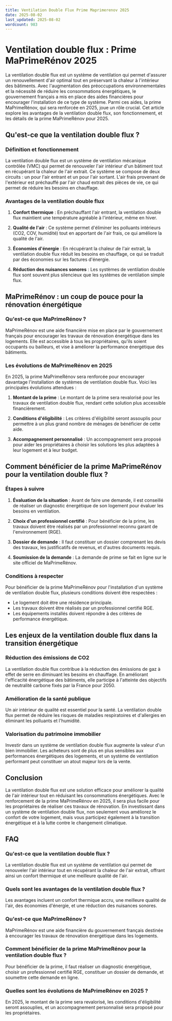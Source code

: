 ```yaml
---
title: Ventilation Double Flux Prime Maprimerenov 2025
date: 2025-08-02
last_updated: 2025-08-02
wordcount: 983
---
```


# Ventilation double flux : Prime MaPrimeRénov 2025

La ventilation double flux est un système de ventilation qui permet d'assurer un renouvellement d'air optimal tout en préservant la chaleur à l'intérieur des bâtiments. Avec l'augmentation des préoccupations environnementales et la nécessité de réduire les consommations énergétiques, le gouvernement français a mis en place des aides financières pour encourager l'installation de ce type de système. Parmi ces aides, la prime MaPrimeRénov, qui sera renforcée en 2025, joue un rôle crucial. Cet article explore les avantages de la ventilation double flux, son fonctionnement, et les détails de la prime MaPrimeRénov pour 2025.

## Qu'est-ce que la ventilation double flux ?

### Définition et fonctionnement

La ventilation double flux est un système de ventilation mécanique contrôlée (VMC) qui permet de renouveler l'air intérieur d'un bâtiment tout en récupérant la chaleur de l'air extrait. Ce système se compose de deux circuits : un pour l'air entrant et un pour l'air sortant. L'air frais provenant de l'extérieur est préchauffé par l'air chaud extrait des pièces de vie, ce qui permet de réduire les besoins en chauffage.

### Avantages de la ventilation double flux

1. **Confort thermique** : En préchauffant l'air entrant, la ventilation double flux maintient une température agréable à l'intérieur, même en hiver.
   
2. **Qualité de l'air** : Ce système permet d'éliminer les polluants intérieurs (CO2, COV, humidité) tout en apportant de l'air frais, ce qui améliore la qualité de l'air.

3. **Économies d'énergie** : En récupérant la chaleur de l'air extrait, la ventilation double flux réduit les besoins en chauffage, ce qui se traduit par des économies sur les factures d'énergie.

4. **Réduction des nuisances sonores** : Les systèmes de ventilation double flux sont souvent plus silencieux que les systèmes de ventilation simple flux.

## MaPrimeRénov : un coup de pouce pour la rénovation énergétique

### Qu'est-ce que MaPrimeRénov ?

MaPrimeRénov est une aide financière mise en place par le gouvernement français pour encourager les travaux de rénovation énergétique dans les logements. Elle est accessible à tous les propriétaires, qu'ils soient occupants ou bailleurs, et vise à améliorer la performance énergétique des bâtiments.

### Les évolutions de MaPrimeRénov en 2025

En 2025, la prime MaPrimeRénov sera renforcée pour encourager davantage l'installation de systèmes de ventilation double flux. Voici les principales évolutions attendues :

1. **Montant de la prime** : Le montant de la prime sera revalorisé pour les travaux de ventilation double flux, rendant cette solution plus accessible financièrement.

2. **Conditions d'éligibilité** : Les critères d'éligibilité seront assouplis pour permettre à un plus grand nombre de ménages de bénéficier de cette aide.

3. **Accompagnement personnalisé** : Un accompagnement sera proposé pour aider les propriétaires à choisir les solutions les plus adaptées à leur logement et à leur budget.

## Comment bénéficier de la prime MaPrimeRénov pour la ventilation double flux ?

### Étapes à suivre

1. **Évaluation de la situation** : Avant de faire une demande, il est conseillé de réaliser un diagnostic énergétique de son logement pour évaluer les besoins en ventilation.

2. **Choix d'un professionnel certifié** : Pour bénéficier de la prime, les travaux doivent être réalisés par un professionnel reconnu garant de l'environnement (RGE).

3. **Dossier de demande** : Il faut constituer un dossier comprenant les devis des travaux, les justificatifs de revenus, et d'autres documents requis.

4. **Soumission de la demande** : La demande de prime se fait en ligne sur le site officiel de MaPrimeRénov.

### Conditions à respecter

Pour bénéficier de la prime MaPrimeRénov pour l'installation d'un système de ventilation double flux, plusieurs conditions doivent être respectées :

- Le logement doit être une résidence principale.
- Les travaux doivent être réalisés par un professionnel certifié RGE.
- Les équipements installés doivent répondre à des critères de performance énergétique.

## Les enjeux de la ventilation double flux dans la transition énergétique

### Réduction des émissions de CO2

La ventilation double flux contribue à la réduction des émissions de gaz à effet de serre en diminuant les besoins en chauffage. En améliorant l'efficacité énergétique des bâtiments, elle participe à l'atteinte des objectifs de neutralité carbone fixés par la France pour 2050.

### Amélioration de la santé publique

Un air intérieur de qualité est essentiel pour la santé. La ventilation double flux permet de réduire les risques de maladies respiratoires et d'allergies en éliminant les polluants et l'humidité.

### Valorisation du patrimoine immobilier

Investir dans un système de ventilation double flux augmente la valeur d'un bien immobilier. Les acheteurs sont de plus en plus sensibles aux performances énergétiques des logements, et un système de ventilation performant peut constituer un atout majeur lors de la vente.

## Conclusion

La ventilation double flux est une solution efficace pour améliorer la qualité de l'air intérieur tout en réduisant les consommations énergétiques. Avec le renforcement de la prime MaPrimeRénov en 2025, il sera plus facile pour les propriétaires de réaliser ces travaux de rénovation. En investissant dans un système de ventilation double flux, non seulement vous améliorez le confort de votre logement, mais vous participez également à la transition énergétique et à la lutte contre le changement climatique.

## FAQ

### Qu'est-ce que la ventilation double flux ?

La ventilation double flux est un système de ventilation qui permet de renouveler l'air intérieur tout en récupérant la chaleur de l'air extrait, offrant ainsi un confort thermique et une meilleure qualité de l'air.

### Quels sont les avantages de la ventilation double flux ?

Les avantages incluent un confort thermique accru, une meilleure qualité de l'air, des économies d'énergie, et une réduction des nuisances sonores.

### Qu'est-ce que MaPrimeRénov ?

MaPrimeRénov est une aide financière du gouvernement français destinée à encourager les travaux de rénovation énergétique dans les logements.

### Comment bénéficier de la prime MaPrimeRénov pour la ventilation double flux ?

Pour bénéficier de la prime, il faut réaliser un diagnostic énergétique, choisir un professionnel certifié RGE, constituer un dossier de demande, et soumettre cette demande en ligne.

### Quelles sont les évolutions de MaPrimeRénov en 2025 ?

En 2025, le montant de la prime sera revalorisé, les conditions d'éligibilité seront assouplies, et un accompagnement personnalisé sera proposé pour les propriétaires.